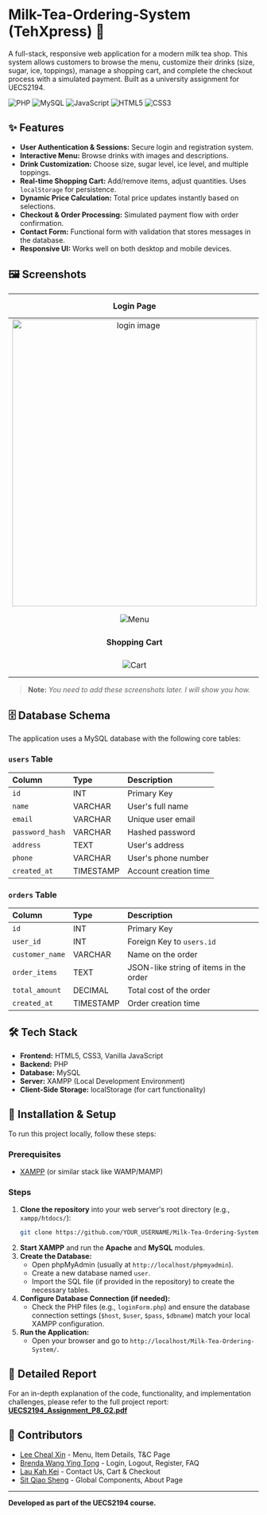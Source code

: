 # Milk-Tea-Ordering-System (TehXpress) 🧋

A full-stack, responsive web application for a modern milk tea shop. This system allows customers to browse the menu, customize their drinks (size, sugar, ice, toppings), manage a shopping cart, and complete the checkout process with a simulated payment. Built as a university assignment for UECS2194.

![PHP](https://img.shields.io/badge/PHP-777BB4?style=for-the-badge&logo=php&logoColor=white)
![MySQL](https://img.shields.io/badge/MySQL-005C84?style=for-the-badge&logo=mysql&logoColor=white)
![JavaScript](https://img.shields.io/badge/JavaScript-F7DF1E?style=for-the-badge&logo=javascript&logoColor=black)
![HTML5](https://img.shields.io/badge/HTML5-E34F26?style=for-the-badge&logo=html5&logoColor=white)
![CSS3](https://img.shields.io/badge/CSS3-1572B6?style=for-the-badge&logo=css3&logoColor=white)

## ✨ Features

-   **User Authentication & Sessions:** Secure login and registration system.
-   **Interactive Menu:** Browse drinks with images and descriptions.
-   **Drink Customization:** Choose size, sugar level, ice level, and multiple toppings.
-   **Real-time Shopping Cart:** Add/remove items, adjust quantities. Uses `localStorage` for persistence.
-   **Dynamic Price Calculation:** Total price updates instantly based on selections.
-   **Checkout & Order Processing:** Simulated payment flow with order confirmation.
-   **Contact Form:** Functional form with validation that stores messages in the database.
-   **Responsive UI:** Works well on both desktop and mobile devices.

## 🖼️ Screenshots

| Login Page | Menu Page | Drink Customization |
| :---: | :---: | :---: |
| <img width="492" height="577" alt="login image" src="https://github.com/user-attachments/assets/fc2f0d57-4f70-43fa-82ca-3b30685d8fd7" />
 | ![Menu](screenshots/menu.png) | ![Customize](screenshots/customize.png) |
| **Shopping Cart** | **Checkout Page** | **Order Success** |
| ![Cart](screenshots/cart.png) | ![Checkout](screenshots/checkout.png) | ![Success](screenshots/success.png) |

> **Note:** *You need to add these screenshots later. I will show you how.*

## 🗄️ Database Schema

The application uses a MySQL database with the following core tables:

### `users` Table
| Column | Type | Description |
| :--- | :--- | :--- |
| `id` | INT | Primary Key |
| `name` | VARCHAR | User's full name |
| `email` | VARCHAR | Unique user email |
| `password_hash` | VARCHAR | Hashed password |
| `address` | TEXT | User's address |
| `phone` | VARCHAR | User's phone number |
| `created_at` | TIMESTAMP | Account creation time |

### `orders` Table
| Column | Type | Description |
| :--- | :--- | :--- |
| `id` | INT | Primary Key |
| `user_id` | INT | Foreign Key to `users.id` |
| `customer_name` | VARCHAR | Name on the order |
| `order_items` | TEXT | JSON-like string of items in the order |
| `total_amount` | DECIMAL | Total cost of the order |
| `created_at` | TIMESTAMP | Order creation time |

## 🛠️ Tech Stack

-   **Frontend:** HTML5, CSS3, Vanilla JavaScript
-   **Backend:** PHP
-   **Database:** MySQL
-   **Server:** XAMPP (Local Development Environment)
-   **Client-Side Storage:** localStorage (for cart functionality)

## 🚀 Installation & Setup

To run this project locally, follow these steps:

### Prerequisites
- [XAMPP](https://www.apachefriends.org/) (or similar stack like WAMP/MAMP)

### Steps
1.  **Clone the repository** into your web server's root directory (e.g., `xampp/htdocs/`):
    ```bash
    git clone https://github.com/YOUR_USERNAME/Milk-Tea-Ordering-System.git
    ```
2.  **Start XAMPP** and run the **Apache** and **MySQL** modules.
3.  **Create the Database:**
    - Open phpMyAdmin (usually at `http://localhost/phpmyadmin`).
    - Create a new database named `user`.
    - Import the SQL file (if provided in the repository) to create the necessary tables.
4.  **Configure Database Connection (if needed):**
    - Check the PHP files (e.g., `loginForm.php`) and ensure the database connection settings (`$host`, `$user`, `$pass`, `$dbname`) match your local XAMPP configuration.
5.  **Run the Application:**
    - Open your browser and go to `http://localhost/Milk-Tea-Ordering-System/`.

## 📖 Detailed Report
For an in-depth explanation of the code, functionality, and implementation challenges, please refer to the full project report: [**UECS2194_Assignment_P8_G2.pdf**](./UECS2194_Assignment_P8_G2.pdf)

## 👥 Contributors
- [Lee Cheal Xin](https://github.com/yourusername) - Menu, Item Details, T&C Page
- [Brenda Wang Ying Tong](https://github.com/yourusername) - Login, Logout, Register, FAQ
- [Lau Kah Kei](https://github.com/yourusername) - Contact Us, Cart & Checkout
- [Sit Qiao Sheng](https://github.com/yourusername) - Global Components, About Page

---
**Developed as part of the UECS2194 course.**

